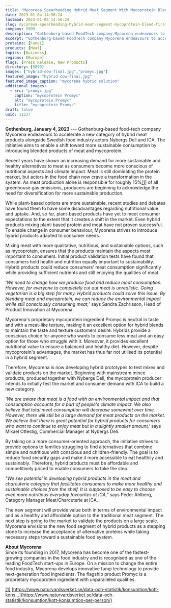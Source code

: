 ```yaml
---
title: "Mycorena Spearheading Hybrid Meat Segment With Mycoprotein Blend - First Commercial Product to Hit Shelves in Q4 2023   "
date: 2023-01-04 14:50:24
lastmod: 2023-01-04 14:50:24
slug: mycorena-spearheading-hybrid-meat-segment-mycoprotein-blend-first-commercial-product-hit
company: 5899
description: "Gothenburg-based FoodTech company Mycorena endeavours to accelerate a new category of hybrid meat products alongside Swedish food industry actors Nybergs Deli and ICA."
excerpt: "Gothenburg-based FoodTech company Mycorena endeavours to accelerate a new category of hybrid meat products alongside Swedish food industry actors Nybergs Deli and ICA."
proteins: [Fungi]
products: [Meat]
topics: [Business]
regions: [Europe]
flags: [Press Release, New Products]
directory: [5899]
images: ["hybrid-cow-final.jpg","promyc.jpg"]
featured_image: "hybrid-cow-final.jpg"
featured_image_caption: "mycorena hybrid solution"
additional_images:
  - src: "promyc.jpg"
    caption: "mycoprotein Promyc"
    alt: "mycoprotein Promyc"
    title: "mycoprotein Promyc"
draft: false
uuid: 11237
---
```

**Gothenburg, January 4, 2023** --- Gothenburg-based food-tech company
Mycorena endeavours to accelerate a new category of hybrid meat products
alongside Swedish food industry actors Nybergs Deli and ICA. The
initiative aims to enable a shift toward more sustainable consumption by
introducing blended products of meat and mycoprotein.

Recent years have shown an increasing demand for more sustainable and
healthy alternatives to meat as consumers become more conscious of
nutritional aspects and climate impact. Meat is still dominating the
protein market, but actors in the food chain now crave a transformation
in the system. As meat production alone is responsible for roughly
15%[\[1\]](#_ftn1) of all greenhouse gas emissions, producers are
beginning to acknowledge the need for diversification for more
sustainable production.

While plant-based options are more sustainable, recent studies and
debates have found them to have some disadvantages regarding nutritional
value and uptake. And, so far, plant-based products have yet to meet
consumer expectations to the extent that it creates a shift in the
market. Even hybrid products mixing plant-based protein and meat have
not proven successful. To enable change in consumer behaviour, Mycorena
strives to introduce hybrid products adapted to consumer needs.

Mixing meat with more qualitative, nutritious, and sustainable options,
such as mycoprotein, ensures that the products maintain the aspects most
important to consumers. Initial product validation tests have found that
consumers hold health and nutrition equally important to sustainability.
Hybrid products could reduce consumers' meat consumption significantly
while providing sufficient nutrients and still enjoying the qualities of
meat.

*'We need to change how we produce food and reduce meat consumption.
However, for everyone to completely cut out meat is unrealistic. Going
vegetarian is a big step for many. Hybrid products could solve this
issue. By blending meat and mycoprotein, we can reduce the environmental
impact while still consciously consuming meat,*' says Sandra Zachrisson,
Head of Product Innovation at Mycorena.

Mycorena's proprietary mycoprotein ingredient Promyc is neutral in taste
and with a meat-like texture, making it an excellent option for hybrid
blends to maintain the taste and texture customers desire. Hybrids
provide a conscious choice for anyone who wants to consume less meat and
an easy option for those who struggle with it. Moreover, it provides
excellent nutritional value to ensure a balanced and healthy diet.
However, despite mycoprotein\'s advantages, the market has thus far not
utilised its potential in a hybrid segment.

Therefore, Mycorena is now developing hybrid prototypes to test mixes
and validate products on the market. Beginning with mainstream mince
products, produced together with Nybergs Deli, the mycoprotein producer
intends to initially test the market and consumer demand with ICA to
build a new category.

*'We are aware that meat is a food with an environmental impact and that
consumption accounts for a part of people's climate impact. We also
believe that total meat consumption will decrease somewhat over time.
However, there will still be a large demand for meat products on the
market. We believe that there is great potential for hybrid products for
consumers who want to continue to enjoy meat but in a slightly smaller
amount,'* says Mikael Ottestig, Commercial Manager at Nybergs Deli.

By taking on a more consumer-oriented approach, the initiative strives
to provide options to families struggling to find alternatives that
combine simple and nutritious with conscious and children-friendly. The
goal is to reduce food security gaps and make it more accessible to eat
healthily and sustainably. Therefore, hybrid products must be affordable
and competitively priced to enable consumers to take the step.

*"We see potential in developing hybrid products in the meat and
charcuterie category that facilitates consumers to make more healthy and
sustainable choices from the shelf. It is supposed to be easy to choose
even more nutritious everyday favourites at ICA,"* says Peder Ahlberg,
Category Manager Meat/Charcuterie at ICA.

The new segment will provide value both in terms of environmental impact
and as a healthy and affordable option to the traditional meat segment.
The next step is going to the market to validate the products on a large
scale. Mycorena envisions the new food segment of hybrid products as a
stepping stone to increase the acceptance of alternative proteins while
taking necessary steps toward a sustainable food system.

**About Mycorena**\
Since its founding in 2017, Mycorena has become one of the
fastest-growing companies in the food industry and is recognised as one
of the leading FoodTech start-ups in Europe. On a mission to change the
entire food industry, Mycorena develops innovative fungi technology to
provide next-generation food ingredients. The flagship product Promyc is
a proprietary mycoprotein ingredient with unparalleled qualities.

[\[1\]](#_ftnref1)
[https://www.naturvardsverket.se/data-och-statistik/konsumtion/kott-kons...](https://www.naturvardsverket.se/data-och-statistik/konsumtion/kott-konsumtion-per-person/)
